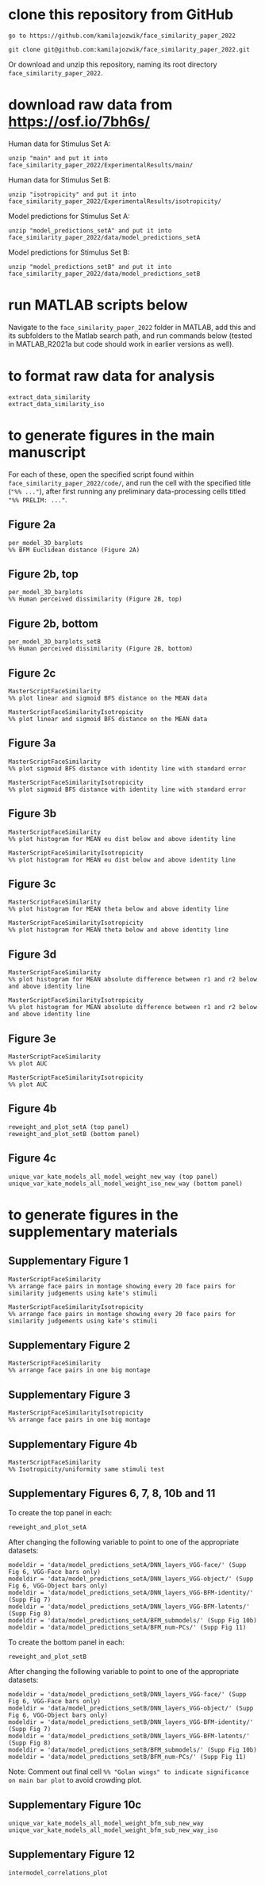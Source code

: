 # clone this repository from GitHub
```
go to https://github.com/kamilajozwik/face_similarity_paper_2022
```
```
git clone git@github.com:kamilajozwik/face_similarity_paper_2022.git
```
Or download and unzip this repository, naming its root directory `face_similarity_paper_2022`.

# download raw data from https://osf.io/7bh6s/
Human data for Stimulus Set A:
```
unzip "main" and put it into face_similarity_paper_2022/ExperimentalResults/main/
```
Human data for Stimulus Set B:
```
unzip "isotropicity" and put it into face_similarity_paper_2022/ExperimentalResults/isotropicity/
```
Model predictions for Stimulus Set A:
```
unzip "model_predictions_setA" and put it into face_similarity_paper_2022/data/model_predictions_setA
```
Model predictions for Stimulus Set B:
```
unzip "model_predictions_setB" and put it into face_similarity_paper_2022/data/model_predictions_setB
```

# run MATLAB scripts below
Navigate to the `face_similarity_paper_2022` folder in MATLAB, add this and its subfolders to the Matlab search path, and run commands below (tested in MATLAB_R2021a but code should work in earlier versions as well).

# to format raw data for analysis
```
extract_data_similarity
extract_data_similarity_iso
```

# to generate figures in the main manuscript
For each of these, open the specified script found within `face_similarity_paper_2022/code/`, and run the cell with the specified title (`"%% ..."`), after first running any preliminary data-processing cells titled `"%% PRELIM: ..."`.

## Figure 2a
```
per_model_3D_barplots
%% BFM Euclidean distance (Figure 2A)
```
## Figure 2b, top
```
per_model_3D_barplots
%% Human perceived dissimilarity (Figure 2B, top)
```
## Figure 2b, bottom
```
per_model_3D_barplots_setB
%% Human perceived dissimilarity (Figure 2B, bottom)
```
## Figure 2c
```
MasterScriptFaceSimilarity
%% plot linear and sigmoid BFS distance on the MEAN data 

MasterScriptFaceSimilarityIsotropicity
%% plot linear and sigmoid BFS distance on the MEAN data 
```
## Figure 3a
```
MasterScriptFaceSimilarity
%% plot sigmoid BFS distance with identity line with standard error 
```
```
MasterScriptFaceSimilarityIsotropicity
%% plot sigmoid BFS distance with identity line with standard error 
```
## Figure 3b
```
MasterScriptFaceSimilarity
%% plot histogram for MEAN eu dist below and above identity line

MasterScriptFaceSimilarityIsotropicity
%% plot histogram for MEAN eu dist below and above identity line
```
## Figure 3c
```
MasterScriptFaceSimilarity
%% plot histogram for MEAN theta below and above identity line

MasterScriptFaceSimilarityIsotropicity
%% plot histogram for MEAN theta below and above identity line
```
## Figure 3d
```
MasterScriptFaceSimilarity
%% plot histogram for MEAN absolute difference between r1 and r2 below and above identity line

MasterScriptFaceSimilarityIsotropicity
%% plot histogram for MEAN absolute difference between r1 and r2 below and above identity line
```
## Figure 3e
```
MasterScriptFaceSimilarity
%% plot AUC

MasterScriptFaceSimilarityIsotropicity
%% plot AUC
```
## Figure 4b
```
reweight_and_plot_setA (top panel)
reweight_and_plot_setB (bottom panel)
```
## Figure 4c
```
unique_var_kate_models_all_model_weight_new_way (top panel)
unique_var_kate_models_all_model_weight_iso_new_way (bottom panel)
```

# to generate figures in the supplementary materials
## Supplementary Figure 1
```
MasterScriptFaceSimilarity
%% arrange face pairs in montage showing every 20 face pairs for similarity judgements using kate's stimuli

MasterScriptFaceSimilarityIsotropicity
%% arrange face pairs in montage showing every 20 face pairs for similarity judgements using kate's stimuli
```
## Supplementary Figure 2
```
MasterScriptFaceSimilarity
%% arrange face pairs in one big montage
```
## Supplementary Figure 3
```
MasterScriptFaceSimilarityIsotropicity
%% arrange face pairs in one big montage
```
## Supplementary Figure 4b
```
MasterScriptFaceSimilarity
%% Isotropicity/uniformity same stimuli test
```
## Supplementary Figures 6, 7, 8, 10b and 11
To create the top panel in each:
```
reweight_and_plot_setA
```
After changing the following variable to point to one of the appropriate datasets:
```
modeldir = 'data/model_predictions_setA/DNN_layers_VGG-face/' (Supp Fig 6, VGG-Face bars only)
modeldir = 'data/model_predictions_setA/DNN_layers_VGG-object/' (Supp Fig 6, VGG-Object bars only)
modeldir = 'data/model_predictions_setA/DNN_layers_VGG-BFM-identity/' (Supp Fig 7)
modeldir = 'data/model_predictions_setA/DNN_layers_VGG-BFM-latents/' (Supp Fig 8)
modeldir = 'data/model_predictions_setA/BFM_submodels/' (Supp Fig 10b)
modeldir = 'data/model_predictions_setA/BFM_num-PCs/' (Supp Fig 11)
```
To create the bottom panel in each:
```
reweight_and_plot_setB
```
After changing the following variable to point to one of the appropriate datasets:
```
modeldir = 'data/model_predictions_setB/DNN_layers_VGG-face/' (Supp Fig 6, VGG-Face bars only)
modeldir = 'data/model_predictions_setB/DNN_layers_VGG-object/' (Supp Fig 6, VGG-Object bars only)
modeldir = 'data/model_predictions_setB/DNN_layers_VGG-BFM-identity/' (Supp Fig 7)
modeldir = 'data/model_predictions_setB/DNN_layers_VGG-BFM-latents/' (Supp Fig 8)
modeldir = 'data/model_predictions_setB/BFM_submodels/' (Supp Fig 10b)
modeldir = 'data/model_predictions_setB/BFM_num-PCs/' (Supp Fig 11)
```
Note: Comment out final cell `%% "Golan wings" to indicate significance on main bar plot` to avoid crowding plot.
## Supplementary Figure 10c
```
unique_var_kate_models_all_model_weight_bfm_sub_new_way
unique_var_kate_models_all_model_weight_bfm_sub_new_way_iso
```
## Supplementary Figure 12
```
intermodel_correlations_plot
```
